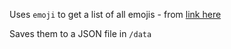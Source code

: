 Uses `emoji` to get a list of all emojis
    - from [link here](https://carpedm20.github.io/emoji/docs/api.html#emoji.EMOJI_DATA)

Saves them to a JSON file in `/data`
